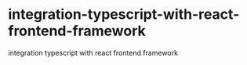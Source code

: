 # integration-typescript-with-react-frontend-framework
integration typescript with react frontend framework

